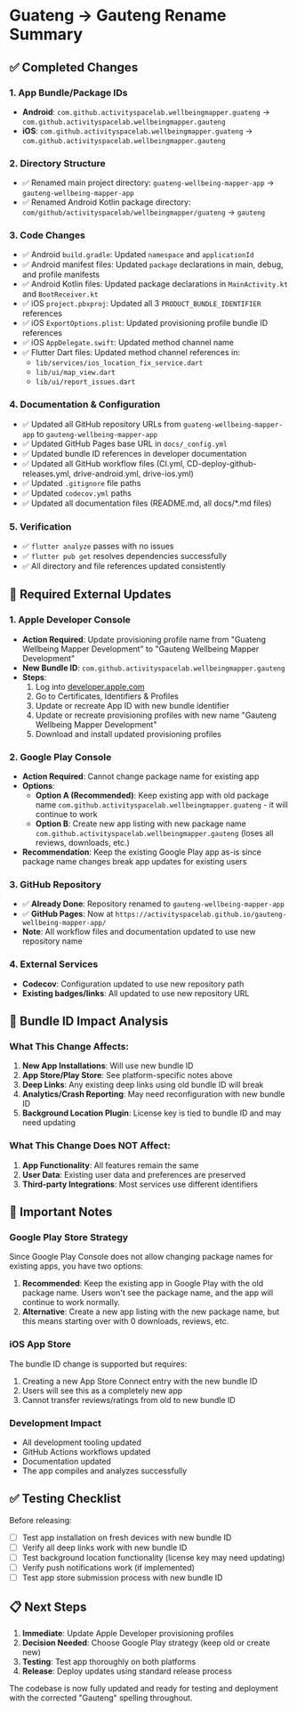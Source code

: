 # Guateng → Gauteng Rename Summary

## ✅ **Completed Changes**

### **1. App Bundle/Package IDs**
- **Android**: `com.github.activityspacelab.wellbeingmapper.guateng` → `com.github.activityspacelab.wellbeingmapper.gauteng`
- **iOS**: `com.github.activityspacelab.wellbeingmapper.guateng` → `com.github.activityspacelab.wellbeingmapper.gauteng`

### **2. Directory Structure**
- ✅ Renamed main project directory: `guateng-wellbeing-mapper-app` → `gauteng-wellbeing-mapper-app`
- ✅ Renamed Android Kotlin package directory: `com/github/activityspacelab/wellbeingmapper/guateng` → `gauteng`

### **3. Code Changes**
- ✅ Android `build.gradle`: Updated `namespace` and `applicationId`
- ✅ Android manifest files: Updated `package` declarations in main, debug, and profile manifests
- ✅ Android Kotlin files: Updated package declarations in `MainActivity.kt` and `BootReceiver.kt`
- ✅ iOS `project.pbxproj`: Updated all 3 `PRODUCT_BUNDLE_IDENTIFIER` references
- ✅ iOS `ExportOptions.plist`: Updated provisioning profile bundle ID references
- ✅ iOS `AppDelegate.swift`: Updated method channel name
- ✅ Flutter Dart files: Updated method channel references in:
  - `lib/services/ios_location_fix_service.dart`
  - `lib/ui/map_view.dart`
  - `lib/ui/report_issues.dart`

### **4. Documentation & Configuration**
- ✅ Updated all GitHub repository URLs from `guateng-wellbeing-mapper-app` to `gauteng-wellbeing-mapper-app`
- ✅ Updated GitHub Pages base URL in `docs/_config.yml`
- ✅ Updated bundle ID references in developer documentation
- ✅ Updated all GitHub workflow files (CI.yml, CD-deploy-github-releases.yml, drive-android.yml, drive-ios.yml)
- ✅ Updated `.gitignore` file paths
- ✅ Updated `codecov.yml` paths
- ✅ Updated all documentation files (README.md, all docs/*.md files)

### **5. Verification**
- ✅ `flutter analyze` passes with no issues
- ✅ `flutter pub get` resolves dependencies successfully
- ✅ All directory and file references updated consistently

## 🔧 **Required External Updates**

### **1. Apple Developer Console**
- **Action Required**: Update provisioning profile name from "Guateng Wellbeing Mapper Development" to "Gauteng Wellbeing Mapper Development" 
- **New Bundle ID**: `com.github.activityspacelab.wellbeingmapper.gauteng`
- **Steps**:
  1. Log into [developer.apple.com](https://developer.apple.com)
  2. Go to Certificates, Identifiers & Profiles
  3. Update or recreate App ID with new bundle identifier
  4. Update or recreate provisioning profiles with new name "Gauteng Wellbeing Mapper Development"
  5. Download and install updated provisioning profiles

### **2. Google Play Console**
- **Action Required**: Cannot change package name for existing app
- **Options**:
  - **Option A (Recommended)**: Keep existing app with old package name `com.github.activityspacelab.wellbeingmapper.guateng` - it will continue to work
  - **Option B**: Create new app listing with new package name `com.github.activityspacelab.wellbeingmapper.gauteng` (loses all reviews, downloads, etc.)
- **Recommendation**: Keep the existing Google Play app as-is since package name changes break app updates for existing users

### **3. GitHub Repository**
- ✅ **Already Done**: Repository renamed to `gauteng-wellbeing-mapper-app`
- ✅ **GitHub Pages**: Now at `https://activityspacelab.github.io/gauteng-wellbeing-mapper-app/`
- **Note**: All workflow files and documentation updated to use new repository name

### **4. External Services**
- **Codecov**: Configuration updated to use new repository path
- **Existing badges/links**: All updated to use new repository URL

## 📱 **Bundle ID Impact Analysis**

### **What This Change Affects:**
1. **New App Installations**: Will use new bundle ID
2. **App Store/Play Store**: See platform-specific notes above
3. **Deep Links**: Any existing deep links using old bundle ID will break
4. **Analytics/Crash Reporting**: May need reconfiguration with new bundle ID
5. **Background Location Plugin**: License key is tied to bundle ID and may need updating

### **What This Change Does NOT Affect:**
1. **App Functionality**: All features remain the same
2. **User Data**: Existing user data and preferences are preserved
3. **Third-party Integrations**: Most services use different identifiers

## 🚨 **Important Notes**

### **Google Play Store Strategy**
Since Google Play Console does not allow changing package names for existing apps, you have two options:
1. **Recommended**: Keep the existing app in Google Play with the old package name. Users won't see the package name, and the app will continue to work normally.
2. **Alternative**: Create a new app listing with the new package name, but this means starting over with 0 downloads, reviews, etc.

### **iOS App Store**
The bundle ID change is supported but requires:
1. Creating a new App Store Connect entry with the new bundle ID
2. Users will see this as a completely new app
3. Cannot transfer reviews/ratings from old to new bundle ID

### **Development Impact**
- All development tooling updated
- GitHub Actions workflows updated
- Documentation updated
- The app compiles and analyzes successfully

## ✅ **Testing Checklist**

Before releasing:
- [ ] Test app installation on fresh devices with new bundle ID
- [ ] Verify all deep links work with new bundle ID  
- [ ] Test background location functionality (license key may need updating)
- [ ] Verify push notifications work (if implemented)
- [ ] Test app store submission process with new bundle ID

## 📋 **Next Steps**

1. **Immediate**: Update Apple Developer provisioning profiles
2. **Decision Needed**: Choose Google Play strategy (keep old or create new)
3. **Testing**: Test app thoroughly on both platforms
4. **Release**: Deploy updates using standard release process

The codebase is now fully updated and ready for testing and deployment with the corrected "Gauteng" spelling throughout.
